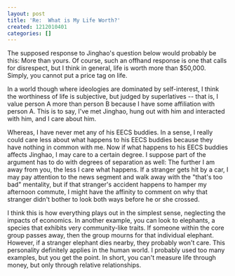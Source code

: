 ```yaml
---
layout: post
title: 'Re:  What is My Life Worth?'
created: 1212010401
categories: []
---
```

The supposed response to Jinghao's question below would probably be this:  More than yours.  Of course, such an offhand response is one that calls for disrespect, but I think in general, life is worth more than $50,000.  Simply, you cannot put a price tag on life.

In a world though where ideologies are dominated by self-interest, I think the worthiness of life is subjective, but judged by superlatives -- that is, I value person A more than person B because I have some affiliation with person A.  This is to say, I've met Jinghao, hung out with him and interacted with him, and I care about him.
<!--break-->
Whereas, I have never met any of his EECS buddies.  In a sense, I really could care less about what happens to his EECS buddies because they have nothing in common with me.  Now if what happens to his EECS buddies affects Jinghao, I may care to a certain degree.  I suppose part of the argument has to do with degrees of separation as well:  The further I am away from you, the less I care what happens.  If a stranger gets hit by a car, I may pay attention to the news segment and walk away with the "that's too bad" mentality, but if that stranger's accident happens to hamper my afternoon commute, I might have the affinity to comment on why that stranger didn't bother to look both ways before he or she crossed.

I think this is how everything plays out in the simplest sense, neglecting the impacts of economics.  In another example, you can look to elephants, a species that exhibits very community-like traits.  If someone within the core group passes away, then the group mourns for that individual elephant.  However, if a stranger elephant dies nearby, they probably won't care.  This personality definitely applies in the human world.  I probably used too many examples, but you get the point.  In short, you can't measure life through money, but only through relative relationships.
